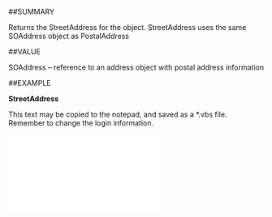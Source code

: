 
##SUMMARY

Returns the StreetAddress for the object. StreetAddress uses the same SOAddress object as PostalAddress


##VALUE

SOAddress – reference to an address object with postal address information


##EXAMPLE

**StreetAddress**


This text may be copied to the notepad, and saved as a *.vbs file. Remember to change the login information.


![](..\..\Examples\vbs\SOContact.Example.vbs.txt)

